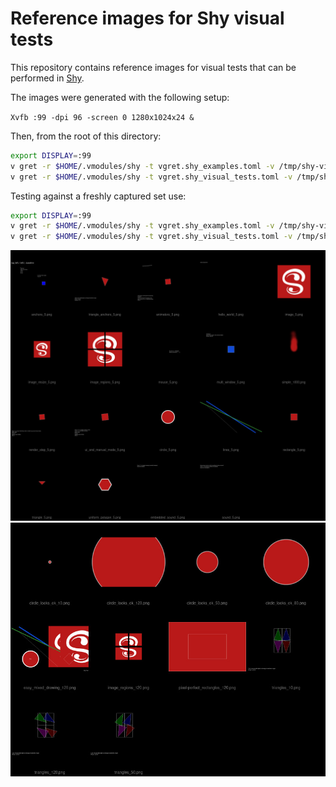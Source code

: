 # Reference images for Shy visual tests

This repository contains reference images for visual tests that can be performed in [Shy](https://github.com/Larpon/shy).

The images were generated with the following setup:

`Xvfb :99 -dpi 96 -screen 0 1280x1024x24 &`

Then, from the root of this directory:
```bash
export DISPLAY=:99
v gret -r $HOME/.vmodules/shy -t vgret.shy_examples.toml -v /tmp/shy-visual-tests
v gret -r $HOME/.vmodules/shy -t vgret.shy_visual_tests.toml -v /tmp/shy-visual-tests
```

Testing against a freshly captured set use:

```bash
export DISPLAY=:99
v gret -r $HOME/.vmodules/shy -t vgret.shy_examples.toml -v /tmp/shy-visual-tests ./
v gret -r $HOME/.vmodules/shy -t vgret.shy_visual_tests.toml -v /tmp/shy-visual-tests ./
```

<img src='https://github.com/Larpon/shy-visual-tests/raw/master/examples.jpg' width=700>
<img src='https://github.com/Larpon/shy-visual-tests/raw/master/tests.jpg' width=700>
